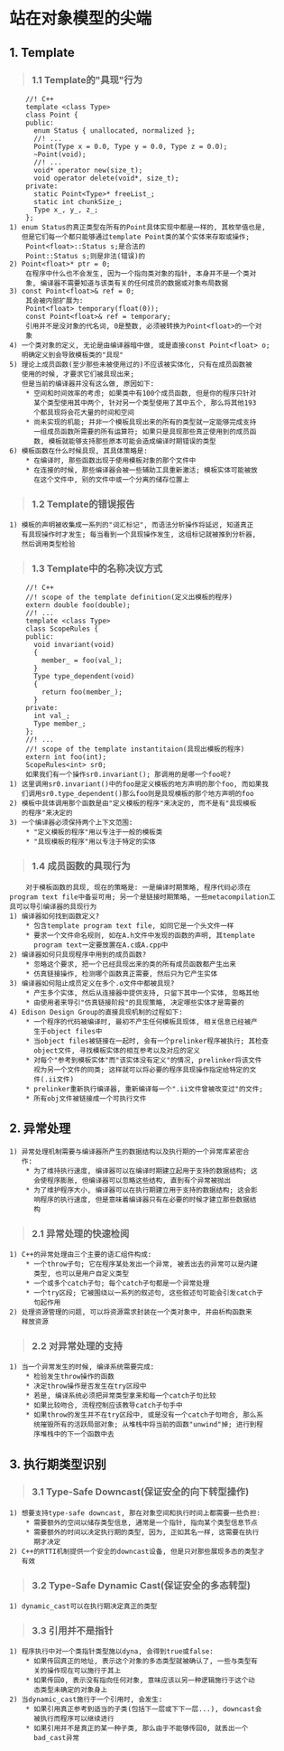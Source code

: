 # **站在对象模型的尖端** #


## **1. Template** ##
> ### **1.1 Template的"具现"行为** ###
        //! C++
        template <class Type>
        class Point {
        public:
          enum Status { unallocated, normalized };
          //! ...
          Point(Type x = 0.0, Type y = 0.0, Type z = 0.0);
          ~Point(void);
          //! ...
          void* operator new(size_t);
          void operator delete(void*, size_t);
        private:
          static Point<Type>* freeList_;
          static int chunkSize_;
          Type x_, y_, z_;
        };
    1) enum Status的真正类型在所有的Point具体实现中都是一样的, 其枚举值也是,
       但是它们每一个都只能够通过template Point类的某个实体来存取或操作;
        Point<float>::Status s;是合法的
        Point::Status s;则是非法(错误)的
    2) Point<float>* ptr = 0;
        在程序中什么也不会发生, 因为一个指向类对象的指针, 本身并不是一个类对
        象, 编译器不需要知道与该类有关的任何成员的数据或对象布局数据
    3) const Point<float>& ref = 0;
        其会被内部扩展为:
        Point<float> temporary(float(0));
        const Point<float>& ref = temporary;
        引用并不是没对象的代名词, 0是整数, 必须被转换为Point<float>的一个对
        象
    4) 一个类对象的定义, 无论是由编译器暗中做, 或是直接const Point<float> o;
       明确定义到会导致模板类的"具现"
    5) 理论上成员函数(至少那些未被使用过的)不应该被实体化, 只有在成员函数被
       使用的时候, 才要求它们被具现出来;
       但是当前的编译器并没有这么做, 原因如下:
        * 空间和时间效率的考虑; 如果类中有100个成员函数, 但是你的程序只针对
          某个类型使用其中两个, 针对另一个类型使用了其中五个, 那么将其他193
          个都具现将会花大量的时间和空间
        * 尚未实现的机能; 并非一个模板具现出来的所有的类型就一定能够完成支持
          一组成员函数所需要的所有运算符; 如果只是具现那些真正使用到的成员函
          数, 模板就能够支持那些原本可能会造成编译时期错误的类型 
    6) 模板函数在什么时候具现, 其具体策略是:
        * 在编译时, 那些函数出现于使用模板对象的那个文件中
        * 在连接的时候, 那些编译器会被一些辅助工具重新激活; 模板实体可能被放
          在这个文件中, 别的文件中或一个分离的储存位置上
> ### **1.2 Template的错误报告** ###
    1) 模板的声明被收集成一系列的"词汇标记", 而语法分析操作将延迟, 知道真正
       有具现操作时才发生; 每当看到一个具现操作发生, 这组标记就被推到分析器,
       然后调用类型检验
> ### **1.3 Template中的名称决议方式** ###
        //! C++
        //! scope of the template definition(定义出模板的程序)
        extern double foo(double);
        //! ... 
        template <class Type>
        class ScopeRules {
        public:
          void invariant(void) 
          {
            member_ = foo(val_);
          }
          Type type_dependent(void)
          {
            return foo(member_);
          }
        private:
          int val_;
          Type member_;
        };
        //! ...
        //! scope of the template instantitaion(具现出模板的程序)
        extern int foo(int);
        ScopeRules<int> sr0;
        如果我们有一个操作sr0.invariant(); 那调用的是哪一个foo呢?
    1) 这里调用sr0.invariant()中的foo是定义模板的地方声明的那个foo, 而如果我
       们调用sr0.type_dependent()那么foo则是具现模板的那个地方声明的foo
    2) 模板中具体调用那个函数是由"定义模板的程序"来决定的, 而不是有"具现模板
       的程序"来决定的
    3) 一个编译器必须保持两个上下文范围:
        * "定义模板的程序"用以专注于一般的模板类
        * "具现模板的程序"用以专注于特定的实体
> ### **1.4 成员函数的具现行为** ###
        对于模板函数的具现, 现在的策略是: 一是编译时期策略, 程序代码必须在
    program text file中备妥可用; 另一个是链接时期策略, 一些metacompilation工
    具可以导引编译器的具现行为
    1) 编译器如何找到函数定义?
        * 包含template program text file, 如同它是一个头文件一样
        * 要求一个文件命名规则, 如在A.h文件中发现的函数的声明, 其template 
          program text一定要放置在A.c或A.cpp中
    2) 编译器如何只具现程序中用到的成员函数?
        * 忽略这个要求, 把一个已经具现出来的类的所有成员函数都产生出来
        * 仿真链接操作, 检测哪个函数真正需要, 然后只为它产生实体
    3) 编译器如何阻止成员定义在多个.o文件中都被具现?
        * 产生多个实体, 然后从连接器中提供支持, 只留下其中一个实体, 忽略其他
        * 由使用者来导引"仿真链接阶段"的具现策略, 决定哪些实体才是需要的
    4) Edison Design Group的直接具现机制的过程如下:
        * 一个程序的代码被编译时, 最初不产生任何模板具现体, 相关信息已经被产
          生于object files中
        * 当object files被链接在一起时, 会有一个prelinker程序被执行; 其检查
          object文件, 寻找模板实体的相互参考以及对应的定义 
        * 对每个"参考到模板实体"而"该实体没有定义"的情况, prelinker将该文件
          视为另一个文件的同类; 这样就可以将必要的程序具现操作指定给特定的文
          件(.ii文件)
        * prelinker重新执行编译器, 重新编译每一个".ii文件曾被改变过"的文件;
        * 所有obj文件被链接成一个可执行文件



## **2. 异常处理** ##
    1) 异常处理机制需要与编译器所产生的数据结构以及执行期的一个异常库紧密合
       作:
        * 为了维持执行速度, 编译器可以在编译时期建立起用于支持的数据结构; 这
          会使程序膨胀, 但编译器可以忽略这些结构, 直到有个异常被抛出
        * 为了维护程序大小, 编译器可以在执行期建立用于支持的数据结构; 这会影
          响程序的执行速度, 但是意味着编译器只有在必要的时候才建立那些数据结
          构
> ### **2.1 异常处理的快速检阅** ###
    1) C++的异常处理由三个主要的语汇组件构成:
        * 一个throw子句; 它在程序某处发出一个异常, 被丢出去的异常可以是内建
          类型, 也可以是用户自定义类型
        * 一个或多个catch子句; 每个catch子句都是一个异常处理
        * 一个try区段; 它被围绕以一系列的叙述句, 这些叙述句可能会引发catch子
          句起作用
    2) 处理资源管理的问题, 可以将资源需求封装在一个类对象中, 并由析构函数来
       释放资源
> ### **2.2 对异常处理的支持** ###
    1) 当一个异常发生的时候, 编译系统需要完成:
        * 检验发生throw操作的函数
        * 决定throw操作是否发生在try区段中
        * 若是, 编译系统必须把异常类型拿来和每一个catch子句比较
        * 如果比较吻合, 流程控制应该教导catch子句手中
        * 如果throw的发生并不在try区段中, 或是没有一个catch子句吻合, 那么系
          统摧毁所有的活跃局部对象; 从堆栈中将当前的函数"unwind"掉; 进行到程
          序堆栈中的下一个函数中去 



## **3. 执行期类型识别** ##
> ### **3.1 Type-Safe Downcast(保证安全的向下转型操作)** ###
    1) 想要支持type-safe downcast, 那在对象空间和执行时间上都需要一些负担:
        * 需要额外的空间以储存类型信息, 通常是一个指针, 指向某个类型信息节点
        * 需要额外的时间以决定执行期的类型, 因为, 正如其名一样, 这需要在执行
          期才决定
    2) C++的RTTI机制提供一个安全的downcast设备, 但是只对那些展现多态的类型才
       有效
> ### **3.2 Type-Safe Dynamic Cast(保证安全的多态转型)** ###
    1) dynamic_cast可以在执行期决定真正的类型 
> ### **3.3 引用并不是指针** ###
    1) 程序执行中对一个类指针类型施以dyna, 会得到true或false:
        * 如果传回真正的地址, 表示这个对象的多态类型就被确认了, 一些与类型有
          关的操作现在可以施行于其上
        * 如果传回0, 表示没有指向任何对象, 意味应该以另一种逻辑施行于这个动
          态类型未确定的对象身上
    2) 当dynamic_cast施行于一个引用时, 会发生:
        * 如果引用真正参考到适当的子类(包括下一层或下下一层...), downcast会
          被执行而程序可以继续进行
        * 如果引用并不是真正的某一种子类, 那么由于不能够传回0, 就丢出一个
          bad_cast异常 
